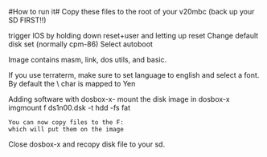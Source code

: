 #How to run it#
Copy these files to the root of your v20mbc
(back up your SD FIRST!!)

trigger IOS by holding down reset+user and letting up reset
Change default disk set (normally cpm-86)
Select autoboot

Image contains masm, link, dos utils, and basic. 

If you use terraterm, make sure to set language to english
and select a font. By default the \ char is mapped to Yen

Adding software with dosbox-x- 
	mount the disk image in dosbox-x
	imgmount f ds1n00.dsk -t hdd -fs fat

	You can now copy files to the F: 
    which will put them on the image

Close dosbox-x and recopy disk file to your sd. 